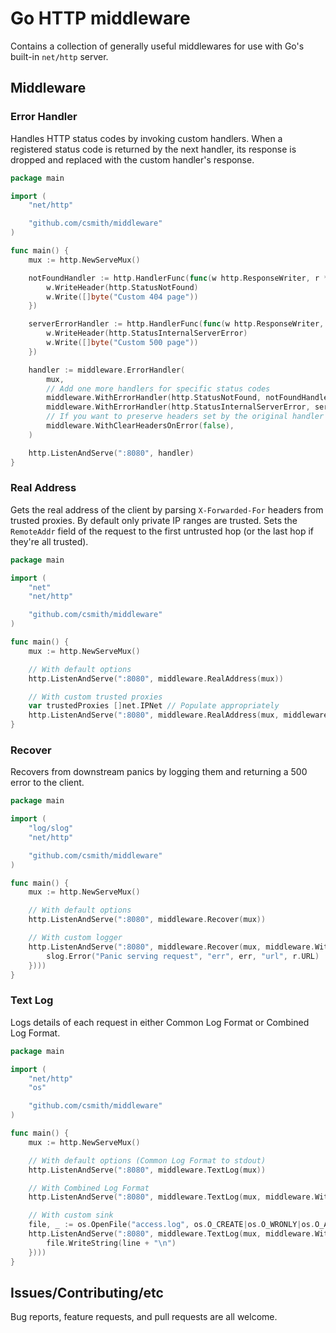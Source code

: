 # Go HTTP middleware

Contains a collection of generally useful middlewares for use with Go's built-in
`net/http` server.

## Middleware

### Error Handler

Handles HTTP status codes by invoking custom handlers. When a registered status
code is returned by the next handler, its response is dropped and replaced with
the custom handler's response.

```go
package main

import (
	"net/http"

	"github.com/csmith/middleware"
)

func main() {
	mux := http.NewServeMux()

	notFoundHandler := http.HandlerFunc(func(w http.ResponseWriter, r *http.Request) {
		w.WriteHeader(http.StatusNotFound)
		w.Write([]byte("Custom 404 page"))
	})

	serverErrorHandler := http.HandlerFunc(func(w http.ResponseWriter, r *http.Request) {
		w.WriteHeader(http.StatusInternalServerError)
		w.Write([]byte("Custom 500 page"))
	})

	handler := middleware.ErrorHandler(
		mux,
		// Add one more handlers for specific status codes
		middleware.WithErrorHandler(http.StatusNotFound, notFoundHandler),
		middleware.WithErrorHandler(http.StatusInternalServerError, serverErrorHandler),
		// If you want to preserve headers set by the original handler
		middleware.WithClearHeadersOnError(false),
	)

	http.ListenAndServe(":8080", handler)
}
```

### Real Address

Gets the real address of the client by parsing `X-Forwarded-For` headers from
trusted proxies. By default only private IP ranges are trusted. Sets the
`RemoteAddr` field of the request to the first untrusted hop (or the last hop
if they're all trusted).

```go
package main

import (
	"net"
	"net/http"

	"github.com/csmith/middleware"
)

func main() {
	mux := http.NewServeMux()

	// With default options
	http.ListenAndServe(":8080", middleware.RealAddress(mux))

	// With custom trusted proxies
	var trustedProxies []net.IPNet // Populate appropriately
	http.ListenAndServe(":8080", middleware.RealAddress(mux, middleware.WithTrustedProxies(trustedProxies)))
}
```

### Recover

Recovers from downstream panics by logging them and returning a 500 error to
the client.

```go
package main

import (
	"log/slog"
	"net/http"

	"github.com/csmith/middleware"
)

func main() {
	mux := http.NewServeMux()

	// With default options
	http.ListenAndServe(":8080", middleware.Recover(mux))

	// With custom logger
	http.ListenAndServe(":8080", middleware.Recover(mux, middleware.WithPanicLogger(func(r *http.Request, err any) {
		slog.Error("Panic serving request", "err", err, "url", r.URL)
	})))
}
```

### Text Log

Logs details of each request in either Common Log Format or Combined Log Format.

```go
package main

import (
	"net/http"
	"os"

	"github.com/csmith/middleware"
)

func main() {
	mux := http.NewServeMux()

	// With default options (Common Log Format to stdout)
	http.ListenAndServe(":8080", middleware.TextLog(mux))

	// With Combined Log Format
	http.ListenAndServe(":8080", middleware.TextLog(mux, middleware.WithTextLogFormat(middleware.TextLogFormatCombined)))

	// With custom sink
	file, _ := os.OpenFile("access.log", os.O_CREATE|os.O_WRONLY|os.O_APPEND, 0666)
	http.ListenAndServe(":8080", middleware.TextLog(mux, middleware.WithTextLogSink(func(line string) {
		file.WriteString(line + "\n")
	})))
}
```

## Issues/Contributing/etc

Bug reports, feature requests, and pull requests are all welcome.